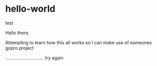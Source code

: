 # hello-world
test

Hello there,

Attempting to learn how this all works so I can make use of someones gopro project

..............................
try again
